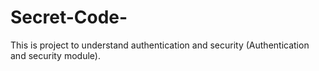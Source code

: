 # Secret-Code-
This is project to understand authentication and security (Authentication and security module).
